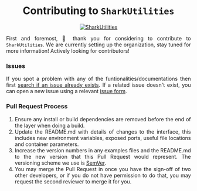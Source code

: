 <div align = "center">

# Contributing to `SharkUtilities`
[![SharkUtilities](https://img.shields.io/badge/🌐-SharkUtilities-blue)](https://github.com/sharkutilities)

</div>

<div align = "justify">

First and foremost, 🙏 thank you for considering to contribute to `SharkUtilities`. We are currently setting up the organization,
stay tuned for more information! Actively looking for contributors!

### Issues

If you spot a problem with any of the funtionalities/documentations then first [search if an issue already exists](https://docs.github.com/en/github/searching-for-information-on-github/searching-on-github/searching-issues-and-pull-requests#search-by-the-title-body-or-comments). If a
related issue doesn't exist, you can open a new issue using a relevant [issue form](https://github.com/github/docs/issues/new/choose).

### Pull Request Process

1. Ensure any install or build dependencies are removed before the end of the layer when doing a  build.
2. Update the README.md with details of changes to the interface, this includes new environment  variables,
  exposed ports, useful file locations and container parameters.
3. Increase the version numbers in any examples files and the README.md to the new version that this
  Pull Request would represent. The versioning scheme we use is [SemVer](http://semver.org/).
4. You may merge the Pull Request in once you have the sign-off of two other developers, or if you 
  do not have permission to do that, you may request the second reviewer to merge it for you.

</div>
